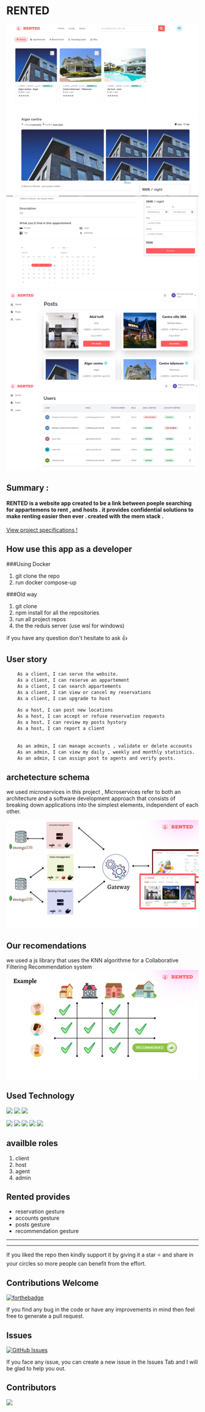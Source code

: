 
RENTED
===




 
![](./1.PNG)
![](./2.PNG)
![](./3.PNG)
![](./4.PNG)
![](./5.PNG)

## Summary :
#### RENTED is a website app created to be a link between poeple searching for appartemens to rent , and hosts . it provides confidential solutions to make renting easier then ever . created with the mern stack .  

 [View project specifications !](https://www.canva.com/design/DAFDhx_rEnk/vQuHlD6T1Fswz2f0AcIeBw/edit?utm_content=DAFDhx_rEnk&utm_campaign=designshare&utm_medium=link2&utm_source=sharebutton)
 
 

## How use this app as a developer

###Using Docker
1. git clone the repo
2. run docker compose-up

###Old way 
1. git clone 
2. npm install for all the repositories
3. run all project repos 
4. the the reduis server (use wsl for windows)

if you have any question don't hesitate to ask :+1: 

User story
---

```gherkin=
    As a client, I can serve the website.
    As a client, I can reserve an appartement 
    As a client, I can search appartements
    As a client, I can view or cancel my reservations
    As a client, I can upgrade to host

```
```gherkin=
    As a host, I can post new locations
    As a host, I can accept or refuse reservation requests
    As a host, I can review my posts hystory
    As a host, I can report a client 


```
```gherkin=
    As an admin, I can manage accounts , validate or delete accounts
    As an admin, I can view my daily , weekly and monthly statistics.
    As an admin, I can assign post to agents and verify posts.

```




## archetecture schema
we used microservices in this project , Microservices refer to both an architecture and a software development approach that consists of breaking down applications into the simplest elements, independent of each other.  

![](./6.png)


## Our recomendations 
we used a js library that uses the KNN algorithme for a Collaborative Filtering  Recommendation system 
![](./7.png)




Used Technology
---


![](https://img.shields.io/badge/React-20232A?style=for-the-badge&logo=react&logoColor=61DAFB)
![](https://img.shields.io/badge/Redux-593D88?style=for-the-badge&logo=redux&logoColor=white)
![](https://img.shields.io/badge/Sass-CC6699?style=for-the-badge&logo=sass&logoColor=white)

![](https://img.shields.io/badge/Node.js-339933?style=for-the-badge&logo=nodedotjs&logoColor=white)
![](https://img.shields.io/badge/Express.js-000000?style=for-the-badge&logo=express&logoColor=white)
![](https://img.shields.io/badge/MongoDB-4EA94B?style=for-the-badge&logo=mongodb&logoColor=white)
![](https://img.shields.io/badge/Docker-2CA5E0?style=for-the-badge&logo=docker&logoColor=white)
![](https://img.shields.io/badge/Spring_Boot-F2F4F9?style=for-the-badge&logo=spring-boot)




availble roles
---
1. client
2. host
3. agent
4. admin

Rented provides
---
- reservation gesture
- accounts gesture
- posts gesture
- recommendation gesture

---
---
If you liked the repo then kindly support it by giving it a star ⭐ and share in your circles so more people can benefit from the effort.

## Contributions Welcome
[![forthebadge](https://forthebadge.com/images/badges/built-with-love.svg)](#)

If you find any bug in the code or have any improvements in mind then feel free to generate a pull request.

## Issues
[![GitHub Issues](https://img.shields.io/github/issues/med-zino/clientWeb-1.svg?style=flat&label=Issues&maxAge=2592000)](https://github.com/PROJET-3CS/clientWeb/issues)

If you face any issue, you can create a new issue in the Issues Tab and I will be glad to help you out.




## Contributors

<a href="https://github.com/med-zino/clientWeb-1/graphs/contributors">
  <img src="https://contrib.rocks/image?repo=med-zino/clientWeb-1" />
</a>

